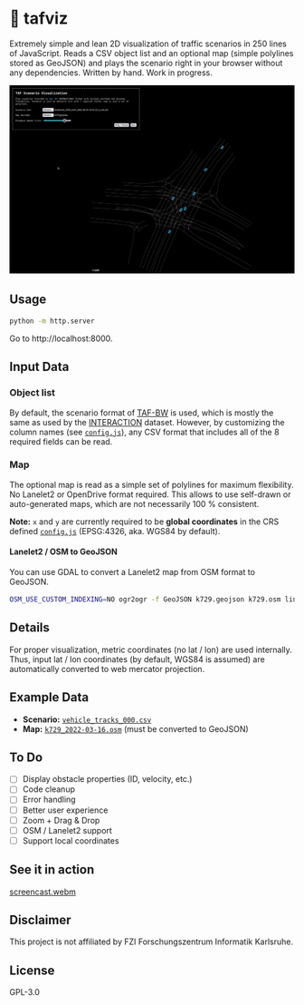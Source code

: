 # 🚙 tafviz

Extremely simple and lean 2D visualization of traffic scenarios in 250 lines of JavaScript. Reads a CSV object list and an optional map (simple polylines stored as GeoJSON) and plays the scenario right in your browser without any dependencies. Written by hand. Work in progress.

<img src="assets/screenshot.png" width="600px">

## Usage
```bash
python -m http.server
```

Go to http://localhost:8000.

## Input Data
### Object list
By default, the scenario format of [TAF-BW](https://github.com/fzi-forschungszentrum-informatik/test-area-autonomous-driving-dataset/) is used, which is mostly the same as used by the [INTERACTION](https://interaction-dataset.com/) dataset. However, by customizing the column names (see [`config.js`](src/config.js)), any CSV format that includes all of the 8 required fields can be read.

### Map
The optional map is read as a simple set of polylines for maximum flexibility. No Lanelet2 or OpenDrive format required. This allows to use self-drawn or auto-generated maps, which are not necessarily 100 % consistent.

**Note:** `x` and `y` are currently required to be **global coordinates** in the CRS defined [`config.js`](src/config.js) (EPSG:4326, aka. WGS84 by default).

#### Lanelet2 / OSM to GeoJSON
You can use GDAL to convert a Lanelet2 map from OSM format to GeoJSON.

```bash
OSM_USE_CUSTOM_INDEXING=NO ogr2ogr -f GeoJSON k729.geojson k729.osm lines
```

## Details
For proper visualization, metric coordinates (no lat / lon) are used internally. Thus, input lat / lon coordinates (by default, WGS84 is assumed) are automatically converted to web mercator projection.

## Example Data
* **Scenario:** [`vehicle_tracks_000.csv`](https://github.com/fzi-forschungszentrum-informatik/test-area-autonomous-driving-dataset/blob/master/datasets/recorded_trackfiles/k729_2022-03-16/vehicle_tracks_000.csv)
* **Map:** [`k729_2022-03-16.osm`](https://github.com/fzi-forschungszentrum-informatik/test-area-autonomous-driving-dataset/blob/master/datasets/maps/k729_2022-03-16.osm) (must be converted to GeoJSON)

## To Do
* [ ] Display obstacle properties (ID, velocity, etc.)
* [ ] Code cleanup
* [ ] Error handling
* [ ] Better user experience
* [ ] Zoom + Drag & Drop
* [ ] OSM / Lanelet2 support
* [ ] Support local coordinates

## See it in action
[screencast.webm](https://github.com/user-attachments/assets/cf6de57b-01fc-49cb-aa3b-cc9ed425d94c)

## Disclaimer
This project is not affiliated by FZI Forschungszentrum Informatik Karlsruhe.

## License 
GPL-3.0
